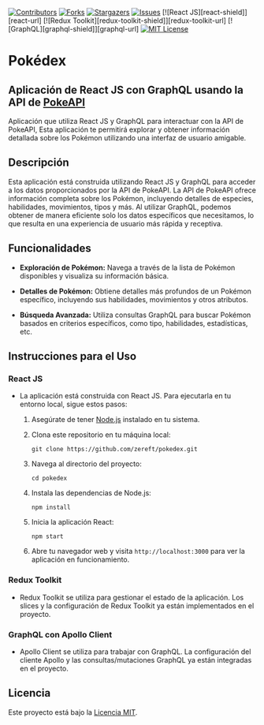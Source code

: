 <!-- PROJECT SHIELDS -->
<!--
*** I'm using markdown "reference style" links for readability.
*** Reference links are enclosed in brackets [ ] instead of parentheses ( ).
*** See the bottom of this document for the declaration of the reference variables
*** for contributors-url, forks-url, etc. This is an optional, concise syntax you may use.
*** https://www.markdownguide.org/basic-syntax/#reference-style-links
-->
[contributors-shield]: https://img.shields.io/github/contributors/zereft/pokedex.svg
[contributors-url]: https://github.com/zereft/pokedex/graphs/contributors
[forks-shield]: https://img.shields.io/github/forks/zereft/pokedex.svg
[forks-url]: https://github.com/zereft/pokedex/network/members
[stars-shield]: https://img.shields.io/github/stars/zereft/pokedex.svg
[stars-url]: https://github.com/zereft/pokedex/stargazers
[issues-shield]: https://img.shields.io/github/issues/zereft/pokedex.svg
[issues-url]: https://github.com/zereft/pokedex/issues
[license-shield]: https://img.shields.io/badge/license-Open%20Source-blue.svg
[license-url]: https://opensource.org/licenses

[![Contributors][contributors-shield]][contributors-url]
[![Forks][forks-shield]][forks-url]
[![Stargazers][stars-shield]][stars-url]
[![Issues][issues-shield]][issues-url]
[![React JS][react-shield]][react-url]
[![Redux Toolkit][redux-toolkit-shield]][redux-toolkit-url]
[![GraphQL][graphql-shield]][graphql-url]
[![MIT License][license-shield]][license-url]

# Pokédex

## Aplicación de React JS con GraphQL usando la API de <a href="https://pokeapi.co/">PokeAPI</a>

Aplicación que utiliza React JS y GraphQL para interactuar con la API de PokeAPI, Esta aplicación te permitirá explorar y obtener información detallada sobre los Pokémon utilizando una interfaz de usuario amigable.

## Descripción

Esta aplicación está construida utilizando React JS y GraphQL para acceder a los datos proporcionados por la API de PokeAPI. La API de PokeAPI ofrece información completa sobre los Pokémon, incluyendo detalles de especies, habilidades, movimientos, tipos y más. Al utilizar GraphQL, podemos obtener de manera eficiente solo los datos específicos que necesitamos, lo que resulta en una experiencia de usuario más rápida y receptiva.

## Funcionalidades

- **Exploración de Pokémon:** Navega a través de la lista de Pokémon disponibles y visualiza su información básica.

- **Detalles de Pokémon:** Obtiene detalles más profundos de un Pokémon específico, incluyendo sus habilidades, movimientos y otros atributos.

- **Búsqueda Avanzada:** Utiliza consultas GraphQL para buscar Pokémon basados en criterios específicos, como tipo, habilidades, estadísticas, etc.

## Instrucciones para el Uso

### React JS

- La aplicación está construida con React JS. Para ejecutarla en tu entorno local, sigue estos pasos:

  1. Asegúrate de tener [Node.js](https://nodejs.org/) instalado en tu sistema.

  2. Clona este repositorio en tu máquina local:
     ```
     git clone https://github.com/zereft/pokedex.git
     ```

  3. Navega al directorio del proyecto:
     ```
     cd pokedex
     ```

  4. Instala las dependencias de Node.js:
     ```
     npm install
     ```

  5. Inicia la aplicación React:
     ```
     npm start
     ```

  6. Abre tu navegador web y visita `http://localhost:3000` para ver la aplicación en funcionamiento.

### Redux Toolkit

- Redux Toolkit se utiliza para gestionar el estado de la aplicación. Los slices y la configuración de Redux Toolkit ya están implementados en el proyecto.

### GraphQL con Apollo Client

- Apollo Client se utiliza para trabajar con GraphQL. La configuración del cliente Apollo y las consultas/mutaciones GraphQL ya están integradas en el proyecto.

## Licencia

Este proyecto está bajo la [Licencia MIT](LICENSE).
